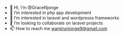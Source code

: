 - 👋 Hi, I’m @GraceNjonge
- 👀 I’m interested in php app development
- 🌱 I’m interested in laravel and wordpresss frameworks
- 💞️ I’m looking to collaborate on laravel projects
- 📫 How to reach me wanjirunjonge9@gmail.com

<!---
GraceNjonge/GraceNjonge is a ✨ special ✨ repository because its `README.md` (this file) appears on your GitHub profile.
You can click the Preview link to take a look at your changes.
--->
